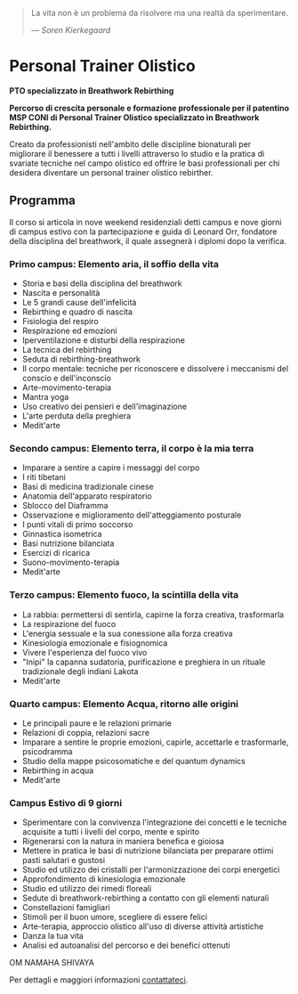 > La vita non è un problema da risolvere ma una realtà da sperimentare.
>
> <cite>— Soren Kierkegaard </cite>

# Personal Trainer Olistico

**PTO specializzato in Breathwork Rebirthing**

**Percorso di crescita personale e formazione professionale per il patentino MSP CONI di Personal Trainer Olistico specializzato in Breathwork Rebirthing.**

Creato da professionisti nell'ambito delle discipline bionaturali per migliorare il benessere a tutti i livelli attraverso lo studio e la pratica di svariate tecniche nel campo olistico ed offrire le basi professionali per chi desidera diventare un personal trainer olistico rebirther.

## Programma

Il corso si articola in nove weekend residenziali detti campus e nove giorni di campus estivo con la partecipazione e guida di Leonard Orr, fondatore della disciplina del breathwork, il quale assegnerà i diplomi dopo la verifica.

### Primo campus: Elemento aria, il soffio della vita

- Storia e basi della disciplina del breathwork
- Nascita e personalità
- Le 5 grandi cause dell'infelicità
- Rebirthing e quadro di nascita
- Fisiologia del respiro
- Respirazione ed emozioni
- Iperventilazione e disturbi della respirazione
- La tecnica del rebirthing
- Seduta di rebirthing-breathwork
- Il corpo mentale: tecniche per riconoscere e dissolvere i meccanismi del conscio e dell'inconscio
- Arte-movimento-terapia
- Mantra yoga
- Uso creativo dei pensieri e dell'imaginazione
- L'arte perduta della preghiera
- Medit'arte

### Secondo campus: Elemento terra, il corpo è la mia terra

- Imparare a sentire a capire i messaggi del corpo
- I riti tibetani
- Basi di medicina tradizionale cinese
- Anatomia dell'apparato respiratorio
- Sblocco del Diaframma
- Osservazione e miglioramento dell'atteggiamento posturale
- I punti vitali di primo soccorso
- Ginnastica isometrica
- Basi nutrizione bilanciata
- Esercizi di ricarica
- Suono-movimento-terapia
- Medit'arte

### Terzo campus: Elemento fuoco, la scintilla della vita

- La rabbia: permettersi di sentirla, capirne la forza creativa, trasformarla
- La respirazione del fuoco
- L'energia sessuale e la sua conessione alla forza creativa
- Kinesiologia emozionale e fisiognomica
- Vivere l'esperienza del fuoco vivo
- "Inipi" la capanna sudatoria, purificazione e preghiera in un rituale tradizionale degli indiani Lakota
- Medit'arte

### Quarto campus: Elemento Acqua, ritorno alle origini

- Le principali paure e le relazioni primarie
- Relazioni di coppia, relazioni sacre
- Imparare a sentire le proprie emozioni, capirle, accettarle e trasformarle, psicodramma
- Studio della mappe psicosomatiche e del quantum dynamics
- Rebirthing in acqua
- Medit'arte

### Campus Estivo di 9 giorni

- Sperimentare con la convivenza l'integrazione dei concetti e le tecniche acquisite a tutti i livelli del corpo, mente e spirito
- Rigenerarsi con la natura in maniera benefica e gioiosa
- Mettere in pratica le basi di nutrizione bilanciata per preparare ottimi pasti salutari e gustosi
- Studio ed utilizzo dei cristalli per l'armonizzazione dei corpi energetici
- Approfondimento di kinesiologia emozionale
- Studio ed utilizzo dei rimedi floreali
- Sedute di breathwork-rebirthing a contatto con gli elementi naturali
- Constellazioni famigliari
- Stimoli per il buon umore, scegliere di essere felici
- Arte-terapia, approccio olistico all'uso di diverse attività artistiche
- Danza la tua vita
- Analisi ed autoanalisi del percorso e dei benefici ottenuti

OM NAMAHA SHIVAYA

Per dettagli e maggiori informazioni [contattateci](https://laviadelrespiro.com/contatto).
